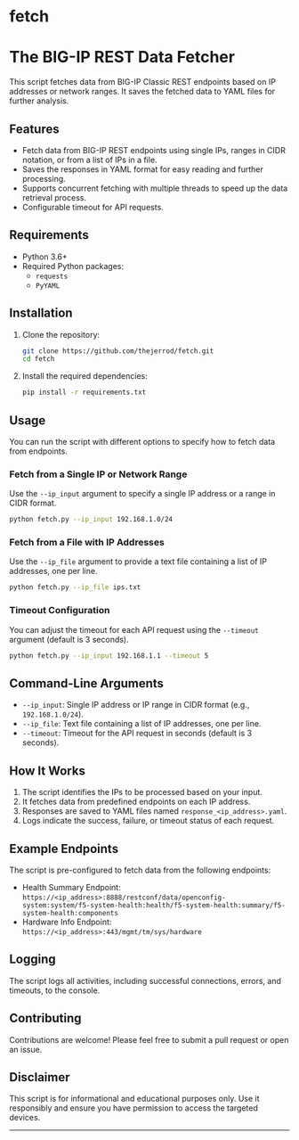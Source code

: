 # fetch

# The BIG-IP REST Data Fetcher

This script fetches data from BIG-IP Classic REST endpoints based on IP addresses or network ranges. It saves the fetched data to YAML files for further analysis.

## Features

- Fetch data from BIG-IP REST endpoints using single IPs, ranges in CIDR notation, or from a list of IPs in a file.
- Saves the responses in YAML format for easy reading and further processing.
- Supports concurrent fetching with multiple threads to speed up the data retrieval process.
- Configurable timeout for API requests.

## Requirements

- Python 3.6+
- Required Python packages:
  - `requests`
  - `PyYAML`

## Installation

1. Clone the repository:

   ```bash
   git clone https://github.com/thejerrod/fetch.git
   cd fetch
   ```

2. Install the required dependencies:

   ```bash
   pip install -r requirements.txt
   ```

## Usage

You can run the script with different options to specify how to fetch data from endpoints.

### Fetch from a Single IP or Network Range

Use the `--ip_input` argument to specify a single IP address or a range in CIDR format.

```bash
python fetch.py --ip_input 192.168.1.0/24
```

### Fetch from a File with IP Addresses

Use the `--ip_file` argument to provide a text file containing a list of IP addresses, one per line.

```bash
python fetch.py --ip_file ips.txt
```

### Timeout Configuration

You can adjust the timeout for each API request using the `--timeout` argument (default is 3 seconds).

```bash
python fetch.py --ip_input 192.168.1.1 --timeout 5
```

## Command-Line Arguments

- `--ip_input`: Single IP address or IP range in CIDR format (e.g., `192.168.1.0/24`).
- `--ip_file`: Text file containing a list of IP addresses, one per line.
- `--timeout`: Timeout for the API request in seconds (default is 3 seconds).

## How It Works

1. The script identifies the IPs to be processed based on your input.
2. It fetches data from predefined endpoints on each IP address.
3. Responses are saved to YAML files named `response_<ip_address>.yaml`.
4. Logs indicate the success, failure, or timeout status of each request.

## Example Endpoints

The script is pre-configured to fetch data from the following endpoints:

- Health Summary Endpoint: `https://<ip_address>:8888/restconf/data/openconfig-system:system/f5-system-health:health/f5-system-health:summary/f5-system-health:components`
- Hardware Info Endpoint: `https://<ip_address>:443/mgmt/tm/sys/hardware`

## Logging

The script logs all activities, including successful connections, errors, and timeouts, to the console.

## Contributing

Contributions are welcome! Please feel free to submit a pull request or open an issue.

## Disclaimer

This script is for informational and educational purposes only. Use it responsibly and ensure you have permission to access the targeted devices.

---

